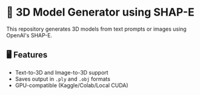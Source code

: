 # 🧠 3D Model Generator using SHAP-E

This repository generates 3D models from text prompts or images using OpenAI's SHAP-E.

## 🖥️ Features
- Text-to-3D and Image-to-3D support
- Saves output in `.ply` and `.obj` formats
- GPU-compatible (Kaggle/Colab/Local CUDA)